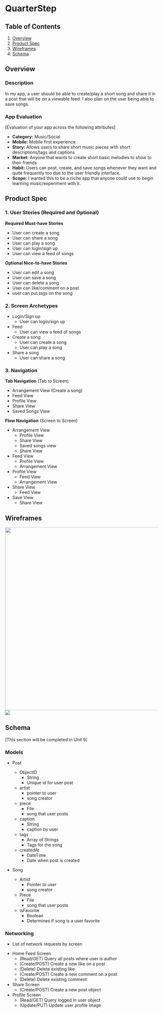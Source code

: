 # QuarterStep

## Table of Contents
1. [Overview](#Overview)
1. [Product Spec](#Product-Spec)
1. [Wireframes](#Wireframes)
2. [Schema](#Schema)

## Overview
### Description
In my app, a user should be able to create/play a short song and share it in a post that will be on a viewable feed. I also plan on the user being able to save songs.

### App Evaluation
[Evaluation of your app across the following attributes]
- **Category:** Music/Social
- **Mobile:** Mobile first experience
- **Story:** Allows users to share short music pieces with short descriptions/tags and captions
- **Market:** Anyone that wants to create short basic melodies to show to their friends
- **Habit:** Users can post, create, and save songs whenever they want and quite frequently too due to the user friendly interface.
- **Scope:** I wanted this to be a niche app that anyone could use to begin learning music/experiment with it.

## Product Spec

### 1. User Stories (Required and Optional)

**Required Must-have Stories**

* User can create a song
* User can share a song
* User can play a song
* User can login/sign up
* User can view a feed of songs

**Optional Nice-to-have Stories**

* User can edit a song
* User can save a song
* User can delete a song
* User can like/comment on a post
* user can put tags on the song

### 2. Screen Archetypes

* Login/Sign up
   * User can login/sign up
* Feed
   * User can view a feed of songs
* Create a song
    * User can create a song
    * User can play a song
* Share a song
    * User can share a song

### 3. Navigation

**Tab Navigation** (Tab to Screen)

* Arrangement View (Create a song)
* Feed View
* Profile View
* Share View
* Saved Songs View

**Flow Navigation** (Screen to Screen)
* Arrangement View
    * Profile View
   * Share View
   * Saved songs view
   * Share View
* Feed View
   * Profile View
   * Arrangement View
* Profile View
    * Feed View
    * Arrangement View
* Share View
    * Feed View
* Save View
    * Share View

## Wireframes
<img src="YOUR_WIREFRAME_IMAGE_URL" width=600>![](https://i.imgur.com/CEAkt4O.jpg)

## Schema 
[This section will be completed in Unit 9]
### Models

* Post
    * ObjectID
        * String
        * Unique id for user post
    * artist
        * pointer to user
        * song creator
    * piece
        * File
        * song that user posts
    * caption
        * String
        * caption by user
    * tags
        * Array of Strings
        * Tags for the song
    * createdAt
        * DateTime
        * Date when post is created

* Song
    * Artist
        * Pointer to user
        * song creator
    * Piece
        * File
        * song that user posts
    * isFavorite
        * Boolean
        * Determines if song is a user favorite


### Networking
- List of network requests by screen
* Home Feed Screen
    * (Read/GET) Query all posts where user is author
    * (Create/POST) Create a new like on a post
    * (Delete) Delete existing like
    * (Create/POST) Create a new comment on a post
    * (Delete) Delete existing comment
* Share Screen
    * (Create/POST) Create a new post object
* Profile Screen
    * (Read/GET) Query logged in user object
    * (Update/PUT) Update user profile image
